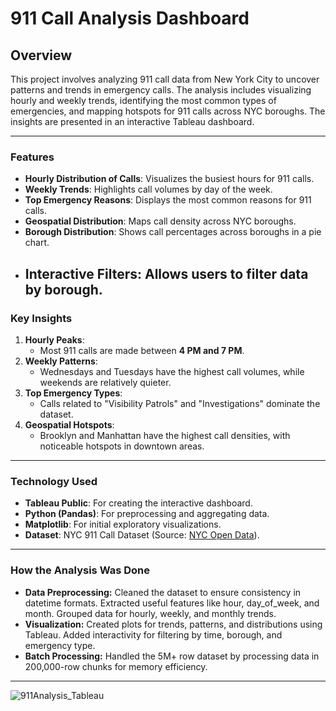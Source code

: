 # 911 Call Analysis Dashboard
## Overview
This project involves analyzing 911 call data from New York City to uncover patterns and trends in emergency calls. 
The analysis includes visualizing hourly and weekly trends, identifying the most common types of emergencies, and mapping hotspots for 911 calls across NYC boroughs. 
The insights are presented in an interactive Tableau dashboard.

---

### **Features**
- **Hourly Distribution of Calls**: Visualizes the busiest hours for 911 calls.
- **Weekly Trends**: Highlights call volumes by day of the week.
- **Top Emergency Reasons**: Displays the most common reasons for 911 calls.
- **Geospatial Distribution**: Maps call density across NYC boroughs.
- **Borough Distribution**: Shows call percentages across boroughs in a pie chart.
- **Interactive Filters**: Allows users to filter data by borough.
  ---

### **Key Insights**
1. **Hourly Peaks**: 
   - Most 911 calls are made between **4 PM and 7 PM**.
2. **Weekly Patterns**:
   - Wednesdays and Tuesdays have the highest call volumes, while weekends are relatively quieter.
3. **Top Emergency Types**:
   - Calls related to "Visibility Patrols" and "Investigations" dominate the dataset.
4. **Geospatial Hotspots**:
   - Brooklyn and Manhattan have the highest call densities, with noticeable hotspots in downtown areas.

---

### **Technology Used**
- **Tableau Public**: For creating the interactive dashboard.
- **Python (Pandas)**: For preprocessing and aggregating data.
- **Matplotlib**: For initial exploratory visualizations.
- **Dataset**: NYC 911 Call Dataset (Source: [NYC Open Data](https://opendata.cityofnewyork.us/)).

---
### How the Analysis Was Done
- **Data Preprocessing:**
Cleaned the dataset to ensure consistency in datetime formats.
Extracted useful features like hour, day_of_week, and month.
Grouped data for hourly, weekly, and monthly trends.
- **Visualization:**
Created plots for trends, patterns, and distributions using Tableau.
Added interactivity for filtering by time, borough, and emergency type.
- **Batch Processing:**
Handled the 5M+ row dataset by processing data in 200,000-row chunks for memory efficiency.
---
![911Analysis_Tableau](https://github.com/user-attachments/assets/45583752-e907-4a8f-b1c0-122064003026)

